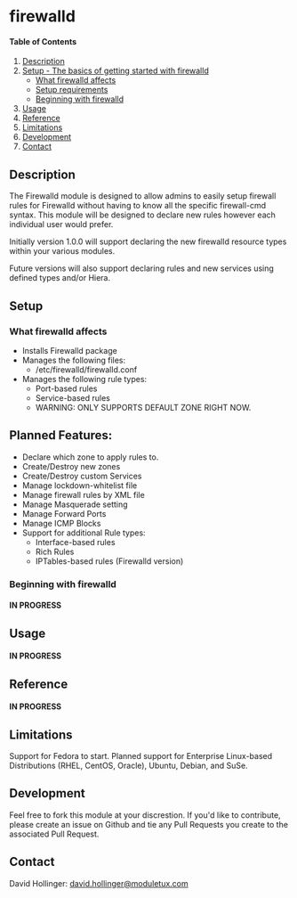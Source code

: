 # firewalld

#### Table of Contents

1. [Description](#description)
2. [Setup - The basics of getting started with firewalld](#setup)
    * [What firewalld affects](#what-firewalld-affects)
    * [Setup requirements](#setup-requirements)
    * [Beginning with firewalld](#beginning-with-firewalld)
3. [Usage](#usage)
4. [Reference](#reference)
5. [Limitations](#limitations)
6. [Development](#development)
7. [Contact](#contact)

## Description

The Firewalld module is designed to allow admins to easily setup firewall rules for
Firewalld without having to know all the specific firewall-cmd syntax. This module will
be designed to declare new rules however each individual user would prefer.

Initially version 1.0.0 will support declaring the new firewalld resource types within your
various modules.

Future versions will also support declaring rules and new services using defined types and/or Hiera.

## Setup

### What firewalld affects

* Installs Firewalld package
* Manages the following files:
  * /etc/firewalld/firewalld.conf
* Manages the following rule types:
  * Port-based rules
  * Service-based rules
  * WARNING: ONLY SUPPORTS DEFAULT ZONE RIGHT NOW.

## Planned Features:
* Declare which zone to apply rules to.
* Create/Destroy new zones
* Create/Destroy custom Services
* Manage lockdown-whitelist file
* Manage firewall rules by XML file
* Manage Masquerade setting
* Manage Forward Ports
* Manage ICMP Blocks
* Support for additional Rule types:
  * Interface-based rules
  * Rich Rules
  * IPTables-based rules (Firewalld version)
    
    

### Beginning with firewalld

#### IN PROGRESS

## Usage

#### IN PROGRESS

## Reference

#### IN PROGRESS

## Limitations

Support for Fedora to start. Planned support for Enterprise Linux-based Distributions (RHEL, CentOS, Oracle), Ubuntu, Debian, and SuSe.

## Development

Feel free to fork this module at your discrestion. If you'd like to contribute, please create an issue on Github and tie any Pull Requests you create to the associated Pull Request.

## Contact

David Hollinger: [david.hollinger@moduletux.com](mailto:david.hollinger@moduletux.com)


